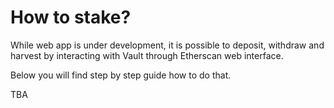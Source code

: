# How to stake?

While web app is under development, it is possible to deposit, withdraw and harvest by interacting with Vault through Etherscan web interface.

Below you will find step by step guide how to do that.

TBA
